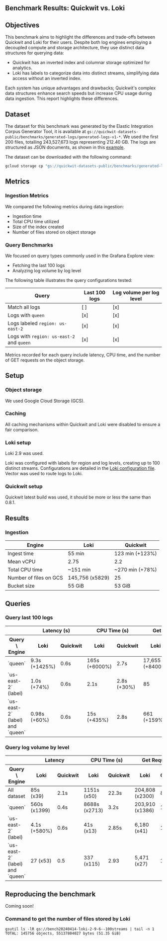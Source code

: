 
## Benchmark Results: Quickwit vs. Loki

## Objectives

This benchmark aims to highlight the differences and trade-offs between Quickwit and Loki for their users. Despite both log engines employing a decoupled compute and storage architecture, they use distinct data structures for querying data:
- Quickwit has an inverted index and columnar storage optimized for analytics.
- Loki has labels to categorize data into distinct streams, simplifying data access without an inverted index.

Each system has unique advantages and drawbacks; Quickwit's complex data structures enhance search speeds but increase CPU usage during data ingestion. This report highlights these differences.

## Dataset

The dataset for this benchmark was generated by the Elastic Integration Corpus Generator Tool, it is available at `gs://quickwit-datasets-public/benchmarks/generated-logs/generated-logs-v1-*`. We used the first 200 files, totalling 243,527,673 logs representing 212.40 GB. The logs are structured as JSON documents, as shown in this [example](tracks/generated-logs-for-loki/log_example.json).

The dataset can be downloaded with the following command:

```bash
gcloud storage cp "gs://quickwit-datasets-public/benchmarks/generated-logs/generated-logs-v1-{0..200}.ndjson.gz" datasets/
```

## Metrics
### Ingestion Metrics
We compared the following metrics during data ingestion:
- Ingestion time
- Total CPU time utilized
- Size of the index created
- Number of files stored on object storage

### Query Benchmarks
We focused on query types commonly used in the Grafana Explore view:
- Fetching the last 100 logs
- Analyzing log volume by log level

The following table illustrates the query configurations tested:

| Query   |   Last 100 logs   | Log volume per log level   |
|----------|----------|------------|
| Match all logs | [ ]   | [x] |
| Logs with `queen` | [x]   | [x] |
| Logs labeled `region: us-east-2` | [x] | [x] |
| Logs with `region: us-east-2` and `queen` | [x] | [x] |

Metrics recorded for each query include latency, CPU time, and the number of GET requests on the object storage.

## Setup
### Object storage
We used Google Cloud Storage (GCS).

### Caching
All caching mechanisms within Quickwit and Loki were disabled to ensure a fair comparison.

### Loki setup
Loki 2.9 was used.

Loki was configured with labels for region and log levels, creating up to 100 distinct streams. Configurations are detailed in the [Loki configuration file](engines/loki/loki_gcs.yaml). Vector was used to route logs to Loki.

### Quickwit setup
Quickwit latest build was used, it should be more or less the same than 0.8.1.

## Results

### Ingestion

| Engine   |   Loki   | Quickwit   |
|----------|----------|------------|
| Ingest time | 55 min   | 123 min (+123%) |
| Mean vCPU | 2.75 | 2.2 |
| Total CPU time | ~151 min | ~270 min (+78%) |
| Number of files on GCS | 145,756 (x5829) | 25 |
| Bucket size | 55 GiB | 53 GiB |

## Queries

### Query last 100 logs

<table>
    <thead>
        <tr>
            <th></th>
            <th colspan="2">Latency (s)</th>
            <th colspan="2">CPU Time (s)</th>
            <th colspan="2">Get Requests</th>
        </tr>
        <tr>
            <th>Query \ Engine</th>
            <th>Loki</th>
            <th>Quickwit</th>
            <th>Loki</th>
            <th>Quickwit</th>
            <th>Loki</th>
            <th>Quickwit</th>
        </tr>
    </thead>
    <tbody>
    <tr>
        <td>`queen`</td>
        <td>9.3s (+1425%)</td>
        <td>0.6s</td>
        <td>165s (+6000%)</td>
        <td>2.7s</td>
        <td>17,655 (+8400%)</td>
        <td>206</td>
    </tr>
    <tr>
        <td>`us-east-2` (label)</td>
        <td>1.0s (+74%)</td>
        <td>0.6s</td>
        <td>2.1s</td>
        <td>2.8s (+30%)</td>
        <td>85</td>
        <td>203 (+138%)</td>
    </tr>
    <tr>
        <td>`us-east-2` (label) and `queen`</td>
        <td>0.98s (+60%)</td>
        <td>0.6s</td>
        <td>15s (+435%)</td>
        <td>2.8s</td>
        <td>661 (+159%)</td>
        <td>255</td>
    </tr>
    </tbody>
</table>


### Query log volume by level

<table>
    <thead>
        <tr>
            <th></th>
            <th colspan="2">Latency</th>
            <th colspan="2">CPU Time (s)</th>
            <th colspan="2">Get Requests</th>
        </tr>
        <tr>
            <th>Query \ Engine</th>
            <th>Loki</th>
            <th>Quickwit</th>
            <th>Loki</th>
            <th>Quickwit</th>
            <th>Loki</th>
            <th>Quickwit</th>
        </tr>
    </thead>
    <tbody>
    <tr>
        <td>All dataset</td>
        <td>85s (x39)</td>
        <td>2.1s</td>
        <td>1151s (x50)</td>
        <td>22.3s</td>
        <td>204,808 (x2300)</td>
        <td>88</td>
    </tr>
    <tr>
        <td>`queen`</td>
        <td>560s (x1399)</td>
        <td>0.4s </td>
        <td>8688s (x2713)</td>
        <td>3.2s</td>
        <td>203,910 (x1386)</td>
        <td>147</td>
    </tr>
    <tr>
        <td>`us-east-2` (label)</td>
        <td>4.1s (+580%)</td>
        <td>0.6s</td>
        <td>41s (x13)</td>
        <td>2.85s</td>
        <td>6,180 (x41)</td>
        <td>146</td>
    </tr>
    <tr>
        <td>`us-east-2` (label) and `queen`</td>
        <td>27 (x53)</td>
        <td>0.5</td>
        <td>337 (x115)</td>
        <td>2.93</td>
        <td>5,471 (x27)</td>
        <td>195</td>
    </tr>
    </tbody>
</table>

## Reproducing the benchmark

Coming soon!

### Command to get the number of files stored by Loki

```
gsutil ls -lR gs://bench20240414-loki-2-9-6--100streams | tail -n 1
TOTAL: 145756 objects, 55137804027 bytes (51.35 GiB)
```

